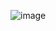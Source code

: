 ![image](https://github.com/sonmin05/Autonomous-Car-Desin-1/assets/159898752/52ad8561-f546-4ebd-8e1c-05dec005d3bd)
